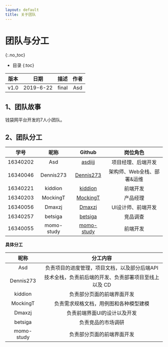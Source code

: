 ```yaml
---
layout: default
title: 关于团队
---
```


# 团队与分工
{:.no_toc}

* 目录
{:toc}

| 版本 |   日期    | 描述 |  作者   |
| :--: | :-------: | :--: | :-----: |
| v1.0 | 2019-6-22 | final | Asd |

## 1、团队故事

钱袋网平台开发的7人小团队。

## 2、团队分工

|学号|昵称|Github|岗位角色|
|:--:|:--:|:--:|:--:|
|16340202|Asd|[asdiijj](https://github.com/asdiijj)|项目经理、后端开发|
|16340046|Dennis273|[Dennis273](https://github.com/Dennis273)|架构师、Web全栈、部署&运维|
|16340221|kiddion|[kiddion](https://github.com/kiddion)|前端开发|
|16340203|MockingT|[MockingT](https://github.com/MockingT)|产品经理|
|16340056|Dmaxzj|[Dmaxzj](https://github.com/Dmaxzj)|UI设计师、前端开发|
|16340257|betsiga|[betsiga](https://github.com/betsiga)|竞品调查|
|16340055|momo-study|[momo-study](https://github.com/momo-study)|前端开发|

**具体分工**

|昵称|分工内容|
|:--:|:--:|
|Asd|负责项目的进度管理，项目文档，以及部分后端API|
|Dennis273|技术全栈，负责前后端的开发、负责部署项目至线上以及 CD|
|kiddion|负责部分页面的前端界面开发|
|MockingT|负责需求规格文档，用例图和各种模型建模|
|Dmaxzj|负责前端界面UI的设计以及开发|
|betsiga|负责竞品的市场调研|
|momo-study|负责部分页面的前端界面开发|
